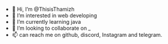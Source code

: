 - 👋 Hi, I’m @ThisisThamizh
- 👀 I’m interested in web developing
- 🌱 I’m currently learning java
- 💞️ I’m looking to collaborate on _
- 📫 can reach me on github, discord, Instagram and telegram.

<!---
ThisisThamizh/ThisisThamizh is a ✨ special ✨ repository because its `README.md` (this file) appears on your GitHub profile.
You can click the Preview link to take a look at your changes.
--->
